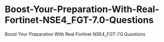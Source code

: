 # Boost-Your-Preparation-With-Real-Fortinet-NSE4_FGT-7.0-Questions
Boost Your Preparation With Real Fortinet NSE4_FGT-7.0 Questions
